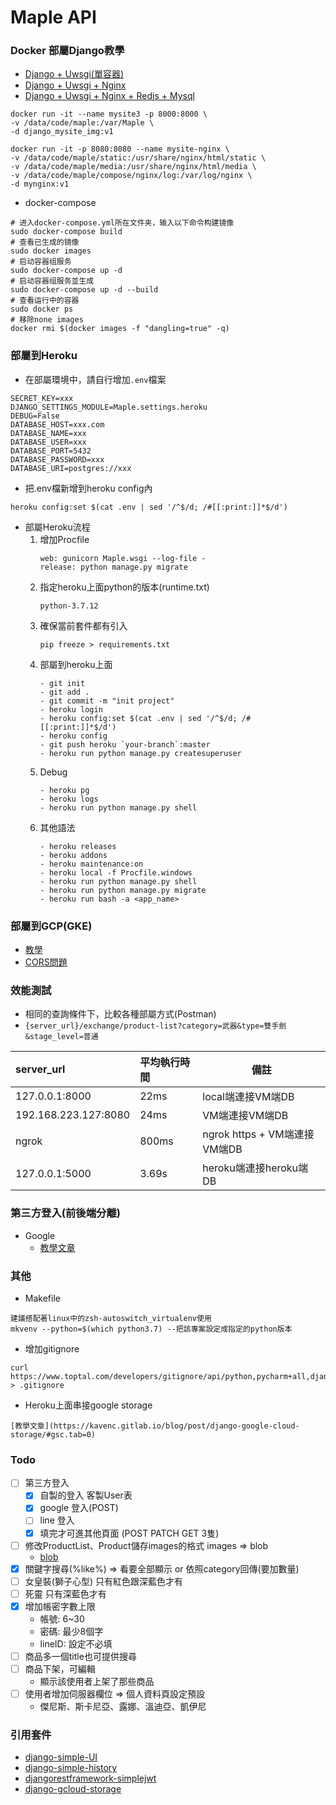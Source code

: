 # Maple API 

### Docker 部屬Django教學

- [Django + Uwsgi(單容器)](https://zhuanlan.zhihu.com/p/141976805)
- [Django + Uwsgi + Nginx](https://blog.csdn.net/weixin_42134789/article/details/106205182)
- [Django + Uwsgi + Nginx + Redis + Mysql](https://zhuanlan.zhihu.com/p/145364353)

```
docker run -it --name mysite3 -p 8000:8000 \
-v /data/code/maple:/var/Maple \
-d django_mysite_img:v1
```

```
docker run -it -p 8080:8080 --name mysite-nginx \
-v /data/code/maple/static:/usr/share/nginx/html/static \
-v /data/code/maple/media:/usr/share/nginx/html/media \
-v /data/code/maple/compose/nginx/log:/var/log/nginx \
-d mynginx:v1
```

- docker-compose
```
# 进入docker-compose.yml所在文件夹，输入以下命令构建镜像
sudo docker-compose build
# 查看已生成的镜像
sudo docker images
# 启动容器组服务
sudo docker-compose up -d
# 启动容器组服务並生成
sudo docker-compose up -d --build
# 查看运行中的容器
sudo docker ps
# 移除none images
docker rmi $(docker images -f "dangling=true" -q)
```

### 部屬到Heroku
- 在部屬環境中，請自行增加`.env`檔案
```
SECRET_KEY=xxx
DJANGO_SETTINGS_MODULE=Maple.settings.heroku
DEBUG=False
DATABASE_HOST=xxx.com
DATABASE_NAME=xxx
DATABASE_USER=xxx
DATABASE_PORT=5432
DATABASE_PASSWORD=xxx
DATABASE_URI=postgres://xxx
```

- 把.env檔新增到heroku config內
```
heroku config:set $(cat .env | sed '/^$/d; /#[[:print:]]*$/d')
```

- 部屬Heroku流程
    1. 增加Procfile
        ```
        web: gunicorn Maple.wsgi --log-file -
        release: python manage.py migrate
        ```
    2. 指定heroku上面python的版本(runtime.txt)
        ```
        python-3.7.12
        ```
    3. 確保當前套件都有引入
        ```
        pip freeze > requirements.txt
        ```
    4. 部屬到heroku上面
        ```
        - git init
        - git add .
        - git commit -m "init project"
        - heroku login
        - heroku config:set $(cat .env | sed '/^$/d; /#[[:print:]]*$/d')
        - heroku config
        - git push heroku `your-branch`:master
        - heroku run python manage.py createsuperuser
        ```
    5. Debug
        ```
        - heroku pg
        - heroku logs
        - heroku run python manage.py shell
        ```
    6. 其他語法
        ```
        - heroku releases
        - heroku addons
        - heroku maintenance:on
        - heroku local -f Procfile.windows
        - heroku run python manage.py shell
        - heroku run python manage.py migrate
        - heroku run bash -a <app_name>
        ```

### 部屬到GCP(GKE)
- [教學](https://medium.com/peerone-technology-%E7%9A%AE%E5%81%B6%E7%8E%A9%E4%BA%92%E5%8B%95%E7%A7%91%E6%8A%80/%E6%89%8B%E6%8A%8A%E6%89%8B%E5%B0%87-django-%E6%9C%8D%E5%8B%99%E9%80%81%E4%B8%8A-gcp-6a29ca30a6f)
- [CORS問題](https://hoohoo.top/blog/resolving-gcp-storage-to-get-data-to-occur-blocked-by-cors-policy/)

### 效能測試
- 相同的查詢條件下，比較各種部屬方式(Postman)
- `{server_url}/exchange/product-list?category=武器&type=雙手劍&stage_level=普通`

| server_url | 平均執行時間 | 備註 |
| :--------- | :---------- | ---- |
| 127.0.0.1:8000 | 22ms | local端連接VM端DB |
| 192.168.223.127:8080 | 24ms | VM端連接VM端DB |
| ngrok | 800ms | ngrok https + VM端連接VM端DB |
| 127.0.0.1:5000 | 3.69s | heroku端連接heroku端DB |

### 第三方登入(前後端分離)
- Google
    - [教學文章](https://blog.hanklu.tw/post/2020/spa-api-social-loign/)

### 其他
- Makefile
```
建議搭配著linux中的zsh-autoswitch_virtualenv使用
mkvenv --python=$(which python3.7) --把該專案設定成指定的python版本
```

- 增加gitignore
```
curl https://www.toptal.com/developers/gitignore/api/python,pycharm+all,django > .gitignore
```

- Heroku上面串接google storage
```
[教學文章](https://kavenc.gitlab.io/blog/post/django-google-cloud-storage/#gsc.tab=0)
```

### Todo
- [ ] 第三方登入
    - [x] 自製的登入 客製User表
    - [x] google 登入(POST)
    - [ ] line 登入
    - [x] 填完才可進其他頁面 (POST PATCH GET 3隻)
- [ ] 修改ProductList、Product儲存images的格式 images => blob
    - [blob](https://stackoverflow.com/questions/66470537/how-do-i-save-images-directly-into-a-mysql-database-as-a-blob-using-django-thes)
- [X] 關鍵字搜尋(%like%) => 看要全部顯示 or 依照category回傳(要加數量)
- [ ] 女皇裝(獅子心型) 只有紅色跟深藍色才有
- [ ] 死靈 只有深藍色才有
- [x] 增加帳密字數上限
    - 帳號: 6~30
    - 密碼: 最少8個字
    - lineID: 設定不必填
- [ ] 商品多一個title也可提供搜尋
- [ ] 商品下架，可編輯
    - 顯示該使用者上架了那些商品
- [ ] 使用者增加伺服器欄位 => 個人資料頁設定預設
    - 傑尼斯、斯卡尼亞、露娜、溫迪亞、凱伊尼

### 引用套件
- [django-simple-UI](https://simpleui.72wo.com/docs/simpleui/doc.html#%E4%BB%8B%E7%BB%8D)
- [django-simple-history](https://django-simple-history.readthedocs.io/en/latest/)
- [djangorestframework-simplejwt](https://django-rest-framework-simplejwt.readthedocs.io/en/latest/getting_started.html)
- [django-gcloud-storage](https://django-storages.readthedocs.io/en/latest/backends/gcloud.html)
